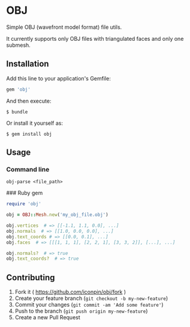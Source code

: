 # OBJ

Simple OBJ (wavefront model format) file utils.

It currently supports only OBJ files with triangulated faces and only one submesh.

## Installation

Add this line to your application's Gemfile:

```ruby
gem 'obj'
```

And then execute:

    $ bundle

Or install it yourself as:

    $ gem install obj

## Usage

### Command line

    obj-parse <file_path>

### Ruby gem

```ruby
require 'obj'

obj = OBJ::Mesh.new('my_obj_file.obj')

obj.vertices  # => [[-1.1, 1.1, 0.0], ...]
obj.normals  # => [[1.0, 0.0, 0.0], ...]
obj.text_coords # => [[0.0, 0.1], ...]
obj.faces  # => [[[1, 1, 1], [2, 2, 1], [3, 3, 2]], [...], ...]

obj.normals?  # => true
obj.text_coords?  # => true
```

## Contributing

1. Fork it ( https://github.com/iconpin/obj/fork )
2. Create your feature branch (`git checkout -b my-new-feature`)
3. Commit your changes (`git commit -am 'Add some feature'`)
4. Push to the branch (`git push origin my-new-feature`)
5. Create a new Pull Request

